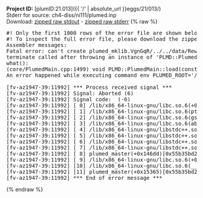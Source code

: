 **Project ID:** [plumID:21.013]({{ '/' | absolute_url }}eggs/21/013/)  
Stderr for source:  ch4-diss/ni111/plumed.inp   
Download: [zipped raw stdout](plumed.inp.plumed_master.stdout.txt.zip) - [zipped raw stderr](plumed.inp.plumed_master.stderr.txt.zip) 
{% raw %}
<pre>
#! Only the first 1000 rows of the error file are shown below
#! To inspect the full error file, please download the zipped raw stderr file above
Assembler messages:
Fatal error: can't create plumed_mklib.VgnGqR/../../data/ReweightGeomFES.o: No such file or directory
terminate called after throwing an instance of 'PLMD::Plumed::ExceptionError'
what():
(core/PlumedMain.cpp:1499) void PLMD::PlumedMain::load(const std::string&)
An error happened while executing command env PLUMED_ROOT='/home/runner/opt/lib/plumed_master' PLUMED_VERSION='2.11.0-dev' PLUMED_HTMLDIR='/home/runner/opt/share/doc/plumed_master' PLUMED_INCLUDEDIR='/home/runner/opt/include' PLUMED_PROGRAM_NAME='plumed_master' PLUMED_IS_INSTALLED='yes' "/home/runner/opt/lib/plumed_master"/scripts/mklib.sh -n -o ./../../data/ReweightGeomFES.2.11.0-dev.so ../../data/ReweightGeomFES.cpp

[fv-az1947-39:11992] *** Process received signal ***
[fv-az1947-39:11992] Signal: Aborted (6)
[fv-az1947-39:11992] Signal code:  (-6)
[fv-az1947-39:11992] [ 0] /lib/x86_64-linux-gnu/libc.so.6(+0x45330)[0x7f32f7445330]
[fv-az1947-39:11992] [ 1] /lib/x86_64-linux-gnu/libc.so.6(pthread_kill+0x11c)[0x7f32f749eb2c]
[fv-az1947-39:11992] [ 2] /lib/x86_64-linux-gnu/libc.so.6(gsignal+0x1e)[0x7f32f744527e]
[fv-az1947-39:11992] [ 3] /lib/x86_64-linux-gnu/libc.so.6(abort+0xdf)[0x7f32f74288ff]
[fv-az1947-39:11992] [ 4] /lib/x86_64-linux-gnu/libstdc++.so.6(+0xa5ff5)[0x7f32f78a5ff5]
[fv-az1947-39:11992] [ 5] /lib/x86_64-linux-gnu/libstdc++.so.6(+0xbb0da)[0x7f32f78bb0da]
[fv-az1947-39:11992] [ 6] /lib/x86_64-linux-gnu/libstdc++.so.6(_ZSt10unexpectedv+0x0)[0x7f32f78a5a55]
[fv-az1947-39:11992] [ 7] /lib/x86_64-linux-gnu/libstdc++.so.6(+0xa5a6f)[0x7f32f78a5a6f]
[fv-az1947-39:11992] [ 8] plumed_master(+0x146dd)[0x55b35bd246dd]
[fv-az1947-39:11992] [ 9] /lib/x86_64-linux-gnu/libc.so.6(+0x2a1ca)[0x7f32f742a1ca]
[fv-az1947-39:11992] [10] /lib/x86_64-linux-gnu/libc.so.6(__libc_start_main+0x8b)[0x7f32f742a28b]
[fv-az1947-39:11992] [11] plumed_master(+0x15365)[0x55b35bd25365]
[fv-az1947-39:11992] *** End of error message ***
</pre>
{% endraw %}

